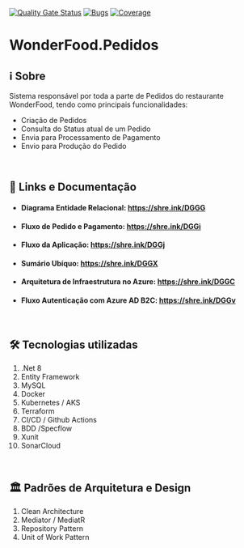 [![Quality Gate Status](https://sonarcloud.io/api/project_badges/measure?project=FelipeFabricio_wonderfood-pedidos&metric=alert_status)](https://sonarcloud.io/summary/new_code?id=FelipeFabricio_wonderfood-pedidos)
[![Bugs](https://sonarcloud.io/api/project_badges/measure?project=FelipeFabricio_wonderfood-pedidos&metric=bugs)](https://sonarcloud.io/summary/new_code?id=FelipeFabricio_wonderfood-pedidos)
[![Coverage](https://sonarcloud.io/api/project_badges/measure?project=FelipeFabricio_wonderfood-pedidos&metric=coverage)](https://sonarcloud.io/summary/new_code?id=FelipeFabricio_wonderfood-pedidos)

# WonderFood.Pedidos

## :information_source: Sobre
Sistema responsável por toda a parte de Pedidos do restaurante WonderFood, tendo como principais funcionalidades:
 - Criação de Pedidos
- Consulta do Status atual de um Pedido
- Envia para Processamento de Pagamento
- Envio para Produção do Pedido

<br>

## :scroll: Links e Documentação
- #### Diagrama Entidade Relacional: https://shre.ink/DGGG
- #### Fluxo de Pedido e Pagamento: https://shre.ink/DGGi
- #### Fluxo da Aplicação: https://shre.ink/DGGj
- #### Sumário Ubíquo: https://shre.ink/DGGX
- #### Arquitetura de Infraestrutura no Azure: https://shre.ink/DGGC
- #### Fluxo Autenticação com Azure AD B2C: https://shre.ink/DGGv
<br>

## :hammer_and_wrench:  Tecnologias utilizadas

1. .Net 8
2. Entity Framework
3. MySQL
4. Docker
5. Kubernetes / AKS
6. Terraform
7. CI/CD / Github Actions
8. BDD /Specflow
9. Xunit
10. SonarCloud
<br>

## :classical_building:  Padrões de Arquitetura e Design

1. Clean Architecture
2. Mediator / MediatR
3. Repository Pattern
4. Unit of Work Pattern
<br>
